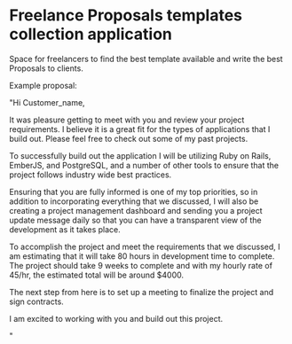 # Freelance Proposals templates collection application

Space for freelancers to find the best template available and write the best Proposals to clients.

Example proposal:

  "Hi Customer_name,

  It was pleasure getting to meet with you and review your project requirements. I believe it is a great fit for the types of applications that I build out. Please feel free to check out some of my past projects.

  To successfully build out the application I will be utilizing Ruby on Rails, EmberJS, and PostgreSQL, and a number of other tools to ensure that the project follows industry wide best practices.

  Ensuring that you are fully informed is one of my top priorities, so in addition to incorporating everything that we discussed, I will also be creating a project management dashboard and sending you a project update message daily so that you can have a transparent view of the development as it takes place.

  To accomplish the project and meet the requirements that we discussed, I am estimating that it will take 80 hours in development time to complete. The project should take 9 weeks to complete and with my hourly rate of 45/hr, the estimated total will be around $4000.

  The next step from here is to set up a meeting to finalize the project and sign contracts.

  I am excited to working with you and build out this project.

  "
